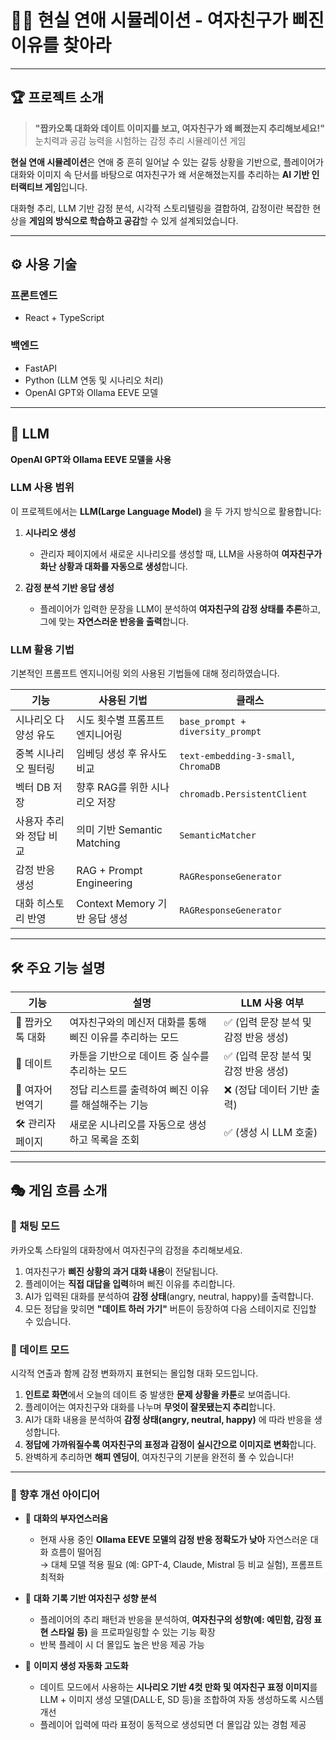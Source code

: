 # 👩💬 현실 연애 시뮬레이션 - 여자친구가 삐진 이유를 찾아라

---

## 🏆 프로젝트 소개

> **"짭카오톡 대화와 데이트 이미지를 보고, 여자친구가 왜 삐졌는지 추리해보세요!"**  
> 눈치력과 공감 능력을 시험하는 감정 추리 시뮬레이션 게임

**현실 연애 시뮬레이션**은 연애 중 흔히 일어날 수 있는 갈등 상황을 기반으로, 플레이어가 대화와 이미지 속 단서를 바탕으로 여자친구가 왜 서운해졌는지를 추리하는 **AI 기반 인터랙티브 게임**입니다.

대화형 추리, LLM 기반 감정 분석, 시각적 스토리텔링을 결합하여, 감정이란 복잡한 현상을 **게임의 방식으로 학습하고 공감**할 수 있게 설계되었습니다.

---

## ⚙️ 사용 기술

### 프론트엔드
- React + TypeScript

### 백엔드
- FastAPI
- Python (LLM 연동 및 시나리오 처리)
- OpenAI GPT와 Ollama EEVE 모델

---

## 🧠 LLM

**OpenAI GPT와 Ollama EEVE 모델을 사용**

### LLM 사용 범위

이 프로젝트에서는 **LLM(Large Language Model)** 을 두 가지 방식으로 활용합니다:
1. **시나리오 생성**  
   - 관리자 페이지에서 새로운 시나리오를 생성할 때, LLM을 사용하여 **여자친구가 화난 상황과 대화를 자동으로 생성**합니다.

2. **감정 분석 기반 응답 생성**  
   - 플레이어가 입력한 문장을 LLM이 분석하여 **여자친구의 감정 상태를 추론**하고, 그에 맞는 **자연스러운 반응을 출력**합니다.

### LLM 활용 기법

기본적인 프롬프트 엔지니어링 외의 사용된 기법들에 대해 정리하였습니다.

| 기능 | 사용된 기법 | 클래스 |
|------|-------------|--------|
| 시나리오 다양성 유도 | 시도 횟수별 프롬프트 엔지니어링 | `base_prompt + diversity_prompt` |
| 중복 시나리오 필터링 | 임베딩 생성 후 유사도 비교 | `text-embedding-3-small`, `ChromaDB` |
| 벡터 DB 저장 | 향후 RAG를 위한 시나리오 저장 | `chromadb.PersistentClient` |
| 사용자 추리와 정답 비교 | 의미 기반 Semantic Matching | `SemanticMatcher` |
| 감정 반응 생성 | RAG + Prompt Engineering | `RAGResponseGenerator` |
| 대화 히스토리 반영 | Context Memory 기반 응답 생성 | `RAGResponseGenerator` |

---

## 🛠️ 주요 기능 설명

| 기능 | 설명 | LLM 사용 여부 |
|------|------|----------------|
| 💬 짭카오톡 대화 | 여자친구와의 메신저 대화를 통해 삐진 이유를 추리하는 모드 | ✅ (입력 문장 분석 및 감정 반응 생성) |
| 🎉 데이트 | 카툰을 기반으로 데이트 중 실수를 추리하는 모드 | ✅ (입력 문장 분석 및 감정 반응 생성) |
| 📖 여자어 번역기 | 정답 리스트를 출력하여 삐진 이유를 해설해주는 기능 | ❌ (정답 데이터 기반 출력) |
| 🛠️ 관리자 페이지 | 새로운 시나리오를 자동으로 생성하고 목록을 조회 | ✅ (생성 시 LLM 호출) |


---

## 🎭 게임 흐름 소개

### 💬 채팅 모드 

카카오톡 스타일의 대화창에서 여자친구의 감정을 추리해보세요.

1. 여자친구가 **삐진 상황의 과거 대화 내용**이 전달됩니다.
2. 플레이어는 **직접 대답을 입력**하며 삐진 이유를 추리합니다.
3. AI가 입력된 대화를 분석하여 **감정 상태**(angry, neutral, happy)를 출력합니다.
4. 모든 정답을 맞히면 **"데이트 하러 가기"** 버튼이 등장하여 다음 스테이지로 진입할 수 있습니다.

### 🥰 데이트 모드

시각적 연출과 함께 감정 변화까지 표현되는 몰입형 대화 모드입니다.

1. **인트로 화면**에서 오늘의 데이트 중 발생한 **문제 상황을 카툰**로 보여줍니다.
2. 플레이어는 여자친구와 대화를 나누며 **무엇이 잘못됐는지 추리**합니다.
3. AI가 대화 내용을 분석하여 **감정 상태(angry, neutral, happy)** 에 따라 반응을 생성합니다.
4. **정답에 가까워질수록 여자친구의 표정과 감정이 실시간으로 이미지로 변화**합니다.
5. 완벽하게 추리하면 **해피 엔딩이**, 여자친구의 기분을 완전히 풀 수 있습니다!

---

### 📝 향후 개선 아이디어

- 🤖 **대화의 부자연스러움**
  - 현재 사용 중인 **Ollama EEVE 모델의 감정 반응 정확도가 낮아** 자연스러운 대화 흐름이 떨어짐  
  → 대체 모델 적용 필요 (예: GPT-4, Claude, Mistral 등 비교 실험), 프롬프트 최적화

- 👩 **대화 기록 기반 여자친구 성향 분석**
  - 플레이어의 추리 패턴과 반응을 분석하여, **여자친구의 성향(예: 예민함, 감정 표현 스타일 등)** 을 프로파일링할 수 있는 기능 확장
  - 반복 플레이 시 더 몰입도 높은 반응 제공 가능

- 🎨 **이미지 생성 자동화 고도화**
  - 데이트 모드에서 사용하는 **시나리오 기반 4컷 만화 및 여자친구 표정 이미지**를  
    LLM + 이미지 생성 모델(DALL·E, SD 등)을 조합하여 자동 생성하도록 시스템 개선
  - 플레이어 입력에 따라 표정이 동적으로 생성되면 더 몰입감 있는 경험 제공

